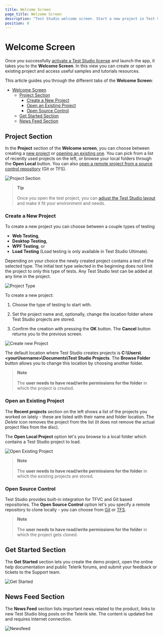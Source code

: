 ```yaml
---
title: Welcome Screen
page_title: Welcome Screen
description: "Test Studio welcome screen. Start a new project in Test Studio. Open an existing project in Test Studio. Get started with Test Studio. Update Test Studio. Check/Find Test Studio version. News related to Test Studio. New Test Studio blogs"
position: 0
---
```

# Welcome Screen

Once you successfully <a href="/prerequisites/license-activation/activating-your-license" target="_blank">activate a Test Studio license</a> and launch the app, it takes you to the **Welcome Screen**. In this view you can create or open an existing project and access useful samples and tutorials resources.

This article guides you through the different tabs of the **Welcome Screen**:

- [Welcome Screen](#welcome-screen)
  - [Project Section](#project-section)
    - [Create a New Project](#create-a-new-project)
    - [Open an Existing Project](#open-an-existing-project)
    - [Open Source Control](#open-source-control)
  - [Get Started Section](#get-started-section)
  - [News Feed Section](#news-feed-section)

## Project Section

In the __Project__ section of the __Welcome screen__, you can choose between creating a [new project](#create-a-new-project) or [opening an existing one](#open-an-existing-project). You can pick from a list of recently used projects on the left, or browse your local folders through the __Open Local__ button. You can also [open a remote project from a source control repository](#open-source-control) (Git or TFS).

![Project Section](/img/getting-started/first-project/fig0a.png)

> __Tip__
><br>
><br>
> Once you open the test project, you can <a href ="/automated-tests/customize-project/custom-layout" target="_blank">adjust the Test Studio layout</a> and make it fit your environment and needs.

### Create a New Project

To create a new project you can choose between a couple types of testing 
- __Web Testing__, 
- __Desktop Testing__,
- __WPF Testing__, or 
- __Load Testing__ (Load testing is only available in Test Studio Ultimate). 

Depending on your choice the newly created project contains a test of the selected type. The initial test type selected in the beginning does not limit the project to only this type of tests. Any Test Studio test can be added at any time in the project.

![Project Type](/img/automated-tests/customize-project/welcome-screen/fig01.png)

To create a new project:

1. Choose the type of testing to start with.

2. Set the project name and, optionally, change the location folder where Test Studio projects are stored.

3. Confirm the creation with pressing the __OK__ button. The __Cancel__ button returns you to the previous screen.

![Create new Project](/img/getting-started/first-project/fig00.png)

The default location where Test Studio creates projects is __C:\Users\\\<yourUsername>\Documents\Test Studio Projects__. The __Browse Folder__ button allows you to change this location by choosing another folder.

> __Note__
><br>
><br>
> The __user needs to have read/write permissions for the folder__ in which the project is created. 

### Open an Existing Project

The **Recent projects** section on the left shows a list of the projects you worked on lately - these are listed with their name and folder location. The _Delete_ icon removes the project from the list (it does not remove the actual project files from the disc). 

The __Open Local Project__ option let's you browse to a local folder which contains a Test Studio project to load.

![Open Existing Project][4]

> __Note__
><br>
><br>
> The __user needs to have read/write permissions for the folder__ in which the existing projects are stored.

### Open Source Control

Test Studio provides built-in integration for TFVC and Git based repositories. The __Open Source Control__ option let's you specify a remote repository to clone locally - you can choose from <a href ="/automated-tests/source-control/git/open-git-project" target="_blank">Git</a> or <a href ="/automated-tests/source-control/tfs/open-tfs-project" target="_blank">TFS</a>.

> __Note__
><br>
><br>
> The __user needs to have read/write permissions for the folder__ in which the project gets cloned.

## Get Started Section

The __Get Started__ section lets you create the demo project, open the online help documentation and public Telerik forums, and submit your feedback or tickets to the Support team.

![Get Started][5]

## News Feed Section

The __News Feed__ section lists important news related to the product, links to new Test Studio blog posts on the Telerik site. The content is updated live and requires Internet connection.

![Newsfeed][7]

[1]: /img/automated-tests/customize-project/welcome-screen/fig1.png
[2]: /img/automated-tests/customize-project/welcome-screen/fig2.png
[3]: /img/automated-tests/customize-project/welcome-screen/fig3.png
[4]: /img/automated-tests/customize-project/welcome-screen/fig4.png
[5]: /img/automated-tests/customize-project/welcome-screen/fig5.png
[6]: /img/automated-tests/customize-project/welcome-screen/fig6.png
[7]: /img/automated-tests/customize-project/welcome-screen/fig7.png
